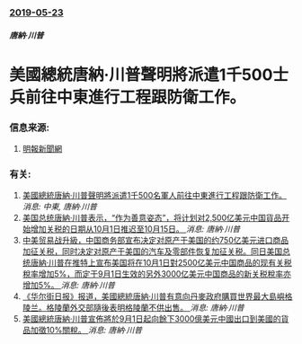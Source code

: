 ### [2019-05-23](/news/2019/05/23/index.md)

##### 唐納·川普
# 美國總統唐納·川普聲明將派遣1千500士兵前往中東進行工程跟防衛工作。 




### 信息来源:

1. [明報新聞網](https://news.mingpao.com/pns/%E5%9C%8B%E9%9A%9B/article/20190525/s00014/1558722059975/%E7%89%B9%E6%9C%97%E6%99%AE%E5%A2%9E%E6%B4%BE1500%E5%85%B5%E8%B5%B4%E4%B8%AD%E6%9D%B1)

### 有关:

1. [美國總統唐納·川普聲明將派遣1千500名軍人前往中東進行工程跟防衛工作。 ](/news/2019/05/19/美國總統唐納-川普聲明將派遣1千500名軍人前往中東進行工程跟防衛工作.md) _消息: 中東, 唐納·川普_
2. [美国总统唐納·川普表示，“作为善意姿态”，将计划对2,500亿美元中国貨品开始增加关税的日期从10月1日推迟至10月15日。 ](/news/2019/09/11/美国总统唐納-川普表示-作为善意姿态-将计划对2500亿美元中国貨品开始增加关税的日期从10月1日推迟至10月15.md) _消息: 唐納·川普_
3. [中美贸易战升級，中国商务部宣布决定对原产于美国的约750亿美元进口商品加征关税，同时决定对原产于美国的汽车及零部件恢复加征关税。同日美国总统唐納·川普在推特上宣布美国将在10月1日對2500亿美元中国商品的现有关税稅率增加5%，而定于9月1日生效的另外3000亿美元中国商品的新关税稅率亦增加5%。 ](/news/2019/08/23/中美贸易战升級-中国商务部宣布决定对原产于美国的约750亿美元进口商品加征关税-同时决定对原产于美国的汽车及零部件恢复加.md) _消息: 唐納·川普_
4. [《华尔街日报》报道，美國總統唐納·川普有意向丹麥政府購買世界最大島嶼格陵兰。格陵蘭外交部隨後表明格陵蘭不供出售。 ](/news/2019/08/15/华尔街日报-报道-美國總統唐納-川普有意向丹麥政府購買世界最大島嶼格陵兰-格陵蘭外交部隨後表明格陵蘭不供出售.md) _消息: 唐納·川普_
5. [美國總統唐納·川普宣佈將於9月1日起向餘下3000億美元中國出口到美國的貨品加徵10%關稅。 ](/news/2019/08/1/美國總統唐納-川普宣佈將於9月1日起向餘下3000億美元中國出口到美國的貨品加徵10-關稅.md) _消息: 唐納·川普_
